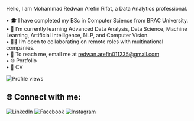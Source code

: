 Hello, I am Mohammad Redwan Arefin Rifat, a Data Analytics professional.

• 🎓 I have completed my BSc in Computer Science from BRAC University.  
• 🌱 I’m currently learning Advanced Data Analysis, Data Science, Machine Learning, Artificial Intelligence, NLP, and Computer Vision.  
• 🧑‍💻 I’m open to collaborating on remote roles with multinational companies.  
• 📧 To reach me, email me at [redwan.arefin011235@gmail.com](mailto:redwan.arefin011235@gmail.com)  
• 🌐 Portfolio  
• 📄 CV

![Profile views](https://komarev.com/ghpvc/?username=redwan011235&color=blue)

## 🌐 Connect with me:

[![LinkedIn](https://img.shields.io/badge/LinkedIn-0077B5?style=for-the-badge&logo=linkedin&logoColor=white)](https://www.linkedin.com/in/redwanarefin/)
[![Facebook](https://img.shields.io/badge/Facebook-1877F2?style=for-the-badge&logo=facebook&logoColor=white)](https://www.facebook.com/redwan.arefin011235/)
[![Instagram](https://img.shields.io/badge/Instagram-E4405F?style=for-the-badge&logo=instagram&logoColor=white)](https://www.instagram.com/redwan.arefin/)









